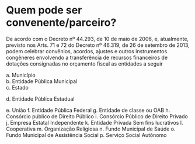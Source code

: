 # Quem pode ser convenente/parceiro?

De acordo com o Decreto nº 44.293, de 10 de maio de 2006, e, atualmente, previsto nos Arts. 71 e 72 do Decreto nº 46.319, de 26 de setembro de 2013, podem celebrar convênios, acordos, ajustes e outros instrumentos congêneres envolvendo a transferência de recursos financeiros de dotações consignadas no orçamento fiscal as entidades a seguir

a. Município  
b. Entidade Pública Municipal  
c. Estado

d. Entidade Pública Estadual 

e. União f. Entidade Pública Federal g. Entidade de classe ou OAB h. Consórcio público de Direito Público i. Consórcio Público de Direito Privado j. Empresa Estatal Independente k. Entidade Privada Sem fins lucrativos l. Cooperativa m. Organização Religiosa n. Fundo Municipal de Saúde o. Fundo Municipal de Assistência Social p. Serviço Social Autônomo


